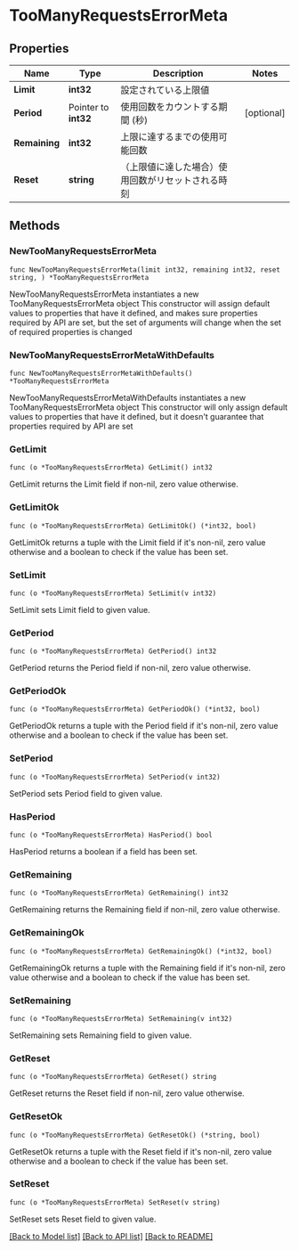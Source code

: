 # TooManyRequestsErrorMeta

## Properties

Name | Type | Description | Notes
------------ | ------------- | ------------- | -------------
**Limit** | **int32** | 設定されている上限値 | 
**Period** | Pointer to **int32** | 使用回数をカウントする期間 (秒) | [optional] 
**Remaining** | **int32** | 上限に達するまでの使用可能回数 | 
**Reset** | **string** | （上限値に達した場合）使用回数がリセットされる時刻 | 

## Methods

### NewTooManyRequestsErrorMeta

`func NewTooManyRequestsErrorMeta(limit int32, remaining int32, reset string, ) *TooManyRequestsErrorMeta`

NewTooManyRequestsErrorMeta instantiates a new TooManyRequestsErrorMeta object
This constructor will assign default values to properties that have it defined,
and makes sure properties required by API are set, but the set of arguments
will change when the set of required properties is changed

### NewTooManyRequestsErrorMetaWithDefaults

`func NewTooManyRequestsErrorMetaWithDefaults() *TooManyRequestsErrorMeta`

NewTooManyRequestsErrorMetaWithDefaults instantiates a new TooManyRequestsErrorMeta object
This constructor will only assign default values to properties that have it defined,
but it doesn't guarantee that properties required by API are set

### GetLimit

`func (o *TooManyRequestsErrorMeta) GetLimit() int32`

GetLimit returns the Limit field if non-nil, zero value otherwise.

### GetLimitOk

`func (o *TooManyRequestsErrorMeta) GetLimitOk() (*int32, bool)`

GetLimitOk returns a tuple with the Limit field if it's non-nil, zero value otherwise
and a boolean to check if the value has been set.

### SetLimit

`func (o *TooManyRequestsErrorMeta) SetLimit(v int32)`

SetLimit sets Limit field to given value.


### GetPeriod

`func (o *TooManyRequestsErrorMeta) GetPeriod() int32`

GetPeriod returns the Period field if non-nil, zero value otherwise.

### GetPeriodOk

`func (o *TooManyRequestsErrorMeta) GetPeriodOk() (*int32, bool)`

GetPeriodOk returns a tuple with the Period field if it's non-nil, zero value otherwise
and a boolean to check if the value has been set.

### SetPeriod

`func (o *TooManyRequestsErrorMeta) SetPeriod(v int32)`

SetPeriod sets Period field to given value.

### HasPeriod

`func (o *TooManyRequestsErrorMeta) HasPeriod() bool`

HasPeriod returns a boolean if a field has been set.

### GetRemaining

`func (o *TooManyRequestsErrorMeta) GetRemaining() int32`

GetRemaining returns the Remaining field if non-nil, zero value otherwise.

### GetRemainingOk

`func (o *TooManyRequestsErrorMeta) GetRemainingOk() (*int32, bool)`

GetRemainingOk returns a tuple with the Remaining field if it's non-nil, zero value otherwise
and a boolean to check if the value has been set.

### SetRemaining

`func (o *TooManyRequestsErrorMeta) SetRemaining(v int32)`

SetRemaining sets Remaining field to given value.


### GetReset

`func (o *TooManyRequestsErrorMeta) GetReset() string`

GetReset returns the Reset field if non-nil, zero value otherwise.

### GetResetOk

`func (o *TooManyRequestsErrorMeta) GetResetOk() (*string, bool)`

GetResetOk returns a tuple with the Reset field if it's non-nil, zero value otherwise
and a boolean to check if the value has been set.

### SetReset

`func (o *TooManyRequestsErrorMeta) SetReset(v string)`

SetReset sets Reset field to given value.



[[Back to Model list]](../README.md#documentation-for-models) [[Back to API list]](../README.md#documentation-for-api-endpoints) [[Back to README]](../README.md)



